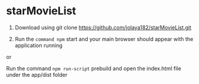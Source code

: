 # starMovieList

1) Download using git clone https://github.com/jolaya182/starMovieList.git

2) Run the `command npm` start and your main browser should appear with the application running

or

Run the command `npm run-script` prebuild and open the index.html file under the app/dist folder
